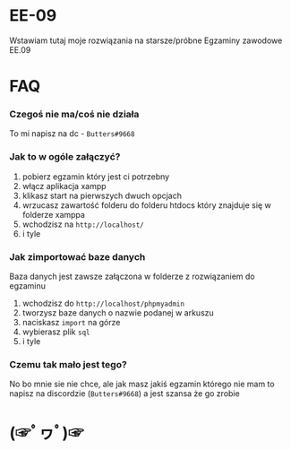 # EE-09
Wstawiam tutaj moje rozwiązania na starsze/próbne Egzaminy zawodowe EE.09

# FAQ

### Czegoś nie ma/coś nie działa
To mi napisz na dc - `Butters#9668`

### Jak to w ogóle załączyć?
1. pobierz egzamin który jest ci potrzebny
2. włącz aplikacja xampp
3. klikasz start na pierwszych dwuch opcjach
4. wrzucasz zawartość folderu do folderu htdocs który znajduje się w folderze xamppa
5. wchodzisz na `http://localhost/`
6. i tyle

### Jak zimportować baze danych
Baza danych jest zawsze załączona w folderze z rozwiązaniem do egzaminu
1. wchodzisz do `http://localhost/phpmyadmin`
2. tworzysz baze danych o nazwie podanej w arkuszu
3. naciskasz `import` na górze
4. wybierasz plik `sql`
5. i tyle

### Czemu tak mało jest tego?
No bo mnie sie nie chce, ale jak masz jakiś egzamin którego nie mam to napisz na discordzie (`Butters#9668`) a jest szansa że go zrobie 

# (☞ﾟヮﾟ)☞
